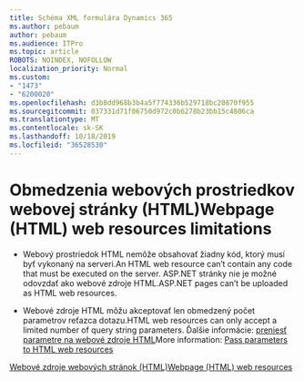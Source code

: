 ```yaml
---
title: Schéma XML formulára Dynamics 365
ms.author: pebaum
author: pebaum
ms.audience: ITPro
ms.topic: article
ROBOTS: NOINDEX, NOFOLLOW
localization_priority: Normal
ms.custom:
- "1473"
- "6200020"
ms.openlocfilehash: d3b8dd968b3b4a5f774336b529718bc20870f955
ms.sourcegitcommit: 037331d71f06750d972c0b6278b23bb15c4806ca
ms.translationtype: MT
ms.contentlocale: sk-SK
ms.lasthandoff: 10/18/2019
ms.locfileid: "36528530"
---
```

# <a name="webpage-html-web-resources-limitations"></a><span data-ttu-id="3f026-102">Obmedzenia webových prostriedkov webovej stránky (HTML)</span><span class="sxs-lookup"><span data-stu-id="3f026-102">Webpage (HTML) web resources limitations</span></span>

* <span data-ttu-id="3f026-103">Webový prostriedok HTML nemôže obsahovať žiadny kód, ktorý musí byť vykonaný na serveri.</span><span class="sxs-lookup"><span data-stu-id="3f026-103">An HTML web resource can’t contain any code that must be executed on the server.</span></span> <span data-ttu-id="3f026-104">ASP.NET stránky nie je možné odovzdať ako webové zdroje HTML.</span><span class="sxs-lookup"><span data-stu-id="3f026-104">ASP.NET pages can’t be uploaded as HTML web resources.</span></span>

* <span data-ttu-id="3f026-105">Webové zdroje HTML môžu akceptovať len obmedzený počet parametrov reťazca dotazu.</span><span class="sxs-lookup"><span data-stu-id="3f026-105">HTML web resources can only accept a limited number of query string parameters.</span></span> <span data-ttu-id="3f026-106">Ďalšie informácie: [preniesť parametre na webové zdroje HTML](https://docs.microsoft.com/dynamics365/customer-engagement/developer/webpage-html-web-resources#BKMK_PassingParametersToWebResources)</span><span class="sxs-lookup"><span data-stu-id="3f026-106">More information: [Pass parameters to HTML web resources](https://docs.microsoft.com/dynamics365/customer-engagement/developer/webpage-html-web-resources#BKMK_PassingParametersToWebResources)</span></span>

[<span data-ttu-id="3f026-107">Webové zdroje webových stránok (HTML)</span><span class="sxs-lookup"><span data-stu-id="3f026-107">Webpage (HTML) web resources</span></span>](https://docs.microsoft.com/dynamics365/customer-engagement/developer/webpage-html-web-resources)
